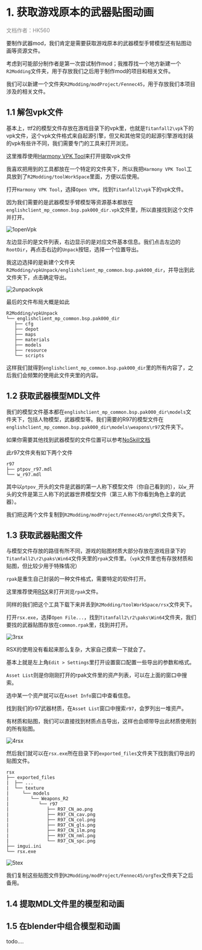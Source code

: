 # 1. 获取游戏原本的武器贴图动画

<span style="color:rgb(131, 131, 131);">文档作者：HK560</span>

要制作武器mod，我们肯定是需要获取游戏原本的武器模型手臂模型还有贴图动画等资源文件。

考虑到可能部分制作者是第一次尝试制作mod；我推荐找一个地方新建一个`R2Modding`文件夹，用于存放我们之后用于制作mod的项目和相关文件。

我们可以新建一个文件夹`R2Modding/modProject/Fennec45`，用于存放我们本项目涉及的相关文件。


## 1.1 解包vpk文件

基本上，ttf2的模型文件存放在游戏目录下的vpk里，也就是`Titanfall2\vpk`下的vpk文件，这个vpk文件格式来自起源引擎，但又和其他常见的起源引擎游戏封装的vpk有些许不同，我们需要专门的工具来打开浏览。

这里推荐使用[Harmony VPK Tool](https://github.com/harmonytf/HarmonyVPKTool)来打开提取vpk文件

我喜欢把用到的工具都放在一个特定的文件夹下，所以我把`Harmony VPK Tool`工具放到了`R2Modding/toolWorkSpace`里面，方便以后使用。

打开`Harmony VPK Tool`，选择`Open VPK`，找到`Titanfall2\vpk`下的vpk文件。

因为我们需要的是武器模型手臂模型等资源基本都放在`englishclient_mp_common.bsp.pak000_dir.vpk`文件里，所以直接找到这个文件并打开。

![1openVpk](./img/1openVpk.png)

左边显示的是文件列表，右边显示的是对应文件基本信息。我们点击左边的`RootDir`，再点击右边的`Unpack`按钮，选择一个位置导出。

我这边选择的是新建个文件夹`R2Modding/vpkUnpack/englishclient_mp_common.bsp.pak000_dir`，并导出到此文件夹下，点击确定导出。

![2unpackvpk](./img/2unpackvpk.png)

最后的文件布局大概是如此
```
R2Modding/vpkUnpack
└── englishclient_mp_common.bsp.pak000_dir
   ├── cfg
   ├── depot
   ├── maps
   ├── materials
   ├── models
   ├── resource
   └── scripts
```

这样我们就得到`englishclient_mp_common.bsp.pak000_dir`里的所有内容了，之后我们会频繁的使用此文件夹里的内容。

## 1.2 获取武器模型MDL文件

我们的模型文件基本都在`englishclient_mp_common.bsp.pak000_dir\models`文件夹下，包括人物模型，武器模型等。我们需要的R97的模型文件在`englishclient_mp_common.bsp.pak000_dir\models\weapons\r97`文件夹下。

如果你需要其他找到武器模型的文件位置可以参考[NoSkill文档](https://noskill.gitbook.io/titanfall2/documentation/file-location)

此r97文件夹有如下两个文件
```
r97
├── ptpov_r97.mdl
└── w_r97.mdl
```
其中以`ptpov_`开头的文件是武器的第一人称下模型文件（你自己看到的），以`w_`开头的文件是第三人称下的武器世界模型文件（第三人称下你看到角色上拿的武器）。

我们把这两个文件复制到`R2Modding/modProject/Fennec45/orgMdl`文件夹下。

## 1.3 获取武器贴图文件

与模型文件存放的路径有所不同，游戏的贴图材质大部分存放在游戏目录下的`Titanfall2\r2\paks\Win64`文件夹里的`rpak`文件里。（`vpk`文件里也有存放材质和贴图，但比较少用于特殊情况）

`rpak`是重生自己封装的一种文件格式，需要特定的软件打开。

这里推荐使用[RSX](https://github.com/r-ex/rsx)来打开浏览`rpak`文件。

同样的我们把这个工具下载下来并丢到`R2Modding/toolWorkSpace/rsx`文件夹下。

打开`rsx.exe`，选择`Open File...`，找到`Titanfall2\r2\paks\Win64`文件夹，我们要找的武器贴图存放在`common.rpak`里，找到并打开。

![3rsx](./img/3rsx.png)

RSX的使用没有看起来那么复杂，大家自己摸索一下就会了。

基本上就是左上角`Edit > Settings`里打开设置窗口配置一些导出的参数和格式。

`Asset List`则是你刚刚打开的rpak文件里的资产列表，可以在上面的窗口中搜索。

选中某一个资产就可以在`Asset Info`窗口中查看信息。

找到我们的r97武器材质，在`Asset List`窗口中搜索`r97`，会罗列出一堆资产。

有材质和贴图，我们可以直接找到材质点击导出，这样也会顺带导出此材质使用到的所有贴图。

![4rsx](./img/4rsx.png)

然后我们就可以在`rsx.exe`所在目录下的`exported_files`文件夹下找到我们导出的贴图文件。
```
rsx
├── exported_files
|  ├── ...
|  └── texture
|     └── models
|        └── Weapons_R2
|           └── r97
|              ├── R97_CN_ao.png
|              ├── R97_CN_cav.png
|              ├── R97_CN_col.png
|              ├── R97_CN_gls.png
|              ├── R97_CN_ilm.png
|              ├── R97_CN_nml.png
|              └── R97_CN_spc.png
├── imgui.ini
└── rsx.exe
```

![5tex](./img/5tex.png)

我们复制这些贴图文件到`R2Modding/modProject/Fennec45/orgTex`文件夹下之后备用。


## 1.4 提取MDL文件里的模型和动画



## 1.5 在blender中组合模型和动画


todo....



